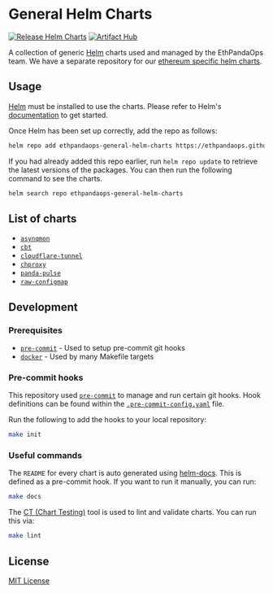 # General Helm Charts

[![Release Helm Charts](https://github.com/ethpandaops/general-helm-charts/actions/workflows/release.yaml/badge.svg)](https://github.com/ethpandaops/general-helm-charts/actions/workflows/release.yaml)
[![Artifact Hub](https://img.shields.io/endpoint?url=https://artifacthub.io/badge/repository/general-helm-charts)](https://artifacthub.io/packages/search?repo=general-helm-charts)

A collection of generic [Helm](https://helm.sh/) charts used and managed by the EthPandaOps team. We have a separate repository for our [ethereum specific helm charts](https://github.com/ethpandaops/ethereum-helm-charts).

## Usage

[Helm](https://helm.sh) must be installed to use the charts.  Please refer to
Helm's [documentation](https://helm.sh/docs) to get started.

Once Helm has been set up correctly, add the repo as follows:

```sh
helm repo add ethpandaops-general-helm-charts https://ethpandaops.github.io/general-helm-charts
```

If you had already added this repo earlier, run `helm repo update` to retrieve
the latest versions of the packages.  You can then run the following command to see the charts.

```sh
helm search repo ethpandaops-general-helm-charts
```

## List of charts

- [`asynqmon`](charts/asynqmon)
- [`cbt`](charts/cbt)
- [`cloudflare-tunnel`](charts/cloudflare-tunnel)
- [`chproxy`](charts/chproxy)
- [`panda-pulse`](charts/panda-pulse)
- [`raw-configmap`](charts/raw-configmap)

## Development

### Prerequisites

- [`pre-commit`](https://pre-commit.com/) - Used to setup pre-commit git hooks
- [`docker`](https://www.docker.com/) - Used by many Makefile targets

### Pre-commit hooks

This repository used [`pre-commit`](https://pre-commit.com/) to manage and run certain git hooks. Hook definitions can be found within the [`.pre-commit-config.yaml`](.pre-commit-config.yaml) file.

Run the following to add the hooks to your local repository:

```sh
make init
```

### Useful commands

The `README` for every chart is auto generated using [helm-docs](https://github.com/norwoodj/helm-docs). This is defined as a pre-commit hook. If you want to run it manually, you can run:

```sh
make docs
```

The [CT (Chart Testing)](https://github.com/helm/chart-testing) tool is used to lint and validate charts. You can run this via:

```sh
make lint
```

## License

[MIT License](LICENSE)
